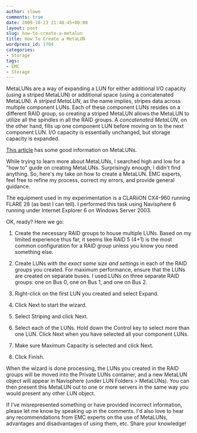 ```yaml
---
author: slowe
comments: true
date: 2009-10-23 21:48:45+00:00
layout: post
slug: how-to-create-a-metalun
title: How To Create a MetaLUN
wordpress_id: 1704
categories:
- Storage
tags:
- EMC
- Storage
---
```


MetaLUNs are a way of expanding a LUN for either additional I/O capacity (using a striped MetaLUN) or additional space (using a concatenated MetaLUN). A _striped MetaLUN_, as the name implies, stripes data across multiple component LUNs. Each of these component LUNs resides on a different RAID group, so creating a striped MetaLUN allows the MetaLUN to utilize all the spindles in all the RAID groups. A _concatenated MetaLUN_, on the other hand, fills up one component LUN before moving on to the next component LUN. I/O capacity is essentially unchanged, but storage capacity is expanded.

[This article](http://www.emcstorageinfo.com/2008/03/type-and-benefits-of-meta-lun.html) has some good information on MetaLUNs.

While trying to learn more about MetaLUNs, I searched high and low for a "how to" guide on creating MetaLUNs. Surprisingly enough, I didn't find anything. So, here's my take on how to create a MetaLUN. EMC experts, feel free to refine my process, correct my errors, and provide general guidance.

The equipment used in my experimentation is a CLARiiON CX4-960 running FLARE 28 (as best I can tell). I performed this task using Navisphere 6 running under Internet Explorer 6 on Windows Server 2003.

OK, ready? Here we go:

1. Create the necessary RAID groups to house multiple LUNs. Based on my limited experience thus far, it seems like RAID 5 (4+1) is the most common configuration for a RAID group unless you know you need something else.

2. Create LUNs _with the exact same size and settings_ in each of the RAID groups you created. For maximum performance, ensure that the LUNs are created on separate buses. I used LUNs on three separate RAID groups: one on Bus 0, one on Bus 1, and one on Bus 2.

3. Right-click on the first LUN you created and select Expand.

4. Click Next to start the wizard.

5. Select Striping and click Next.

6. Select each of the LUNs. Hold down the Control key to select more than one LUN. Click Next when you have selected all your component LUNs.

7. Make sure Maximum Capacity is selected and click Next.

8. Click Finish.

When the wizard is done processing, the LUNs you created in the RAID groups will be moved into the Private LUNs container, and a new MetaLUN object will appear in Navisphere (under LUN Folders > MetaLUNs). You can then present this MetaLUN out to one or more servers in the same way you would present any other LUN object.

If I've misrepresented something or have provided incorrect information, please let me know by speaking up in the comments. I'd also love to hear any recommendations from EMC experts on the use of MetaLUNs, advantages and disadvantages of using them, etc. Share your knowledge!
